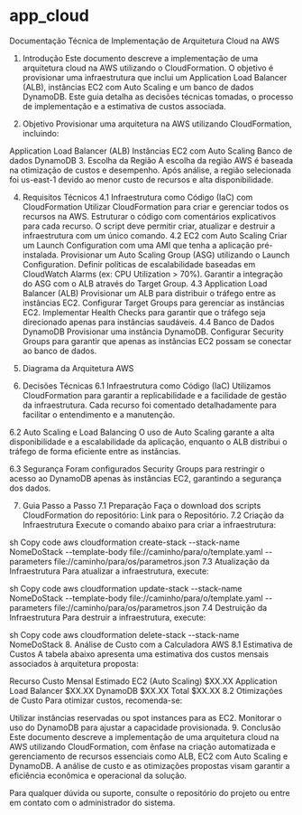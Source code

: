 # app_cloud

Documentação Técnica de Implementação de Arquitetura Cloud na AWS
1. Introdução
Este documento descreve a implementação de uma arquitetura cloud na AWS utilizando o CloudFormation. O objetivo é provisionar uma infraestrutura que inclui um Application Load Balancer (ALB), instâncias EC2 com Auto Scaling e um banco de dados DynamoDB. Este guia detalha as decisões técnicas tomadas, o processo de implementação e a estimativa de custos associada.

2. Objetivo
Provisionar uma arquitetura na AWS utilizando CloudFormation, incluindo:

Application Load Balancer (ALB)
Instâncias EC2 com Auto Scaling
Banco de dados DynamoDB
3. Escolha da Região
A escolha da região AWS é baseada na otimização de custos e desempenho. Após análise, a região selecionada foi us-east-1 devido ao menor custo de recursos e alta disponibilidade.

4. Requisitos Técnicos
4.1 Infraestrutura como Código (IaC) com CloudFormation
Utilizar CloudFormation para criar e gerenciar todos os recursos na AWS.
Estruturar o código com comentários explicativos para cada recurso.
O script deve permitir criar, atualizar e destruir a infraestrutura com um único comando.
4.2 EC2 com Auto Scaling
Criar um Launch Configuration com uma AMI que tenha a aplicação pré-instalada.
Provisionar um Auto Scaling Group (ASG) utilizando o Launch Configuration.
Definir políticas de escalabilidade baseadas em CloudWatch Alarms (ex: CPU Utilization > 70%).
Garantir a integração do ASG com o ALB através do Target Group.
4.3 Application Load Balancer (ALB)
Provisionar um ALB para distribuir o tráfego entre as instâncias EC2.
Configurar Target Groups para gerenciar as instâncias EC2.
Implementar Health Checks para garantir que o tráfego seja direcionado apenas para instâncias saudáveis.
4.4 Banco de Dados DynamoDB
Provisionar uma instância DynamoDB.
Configurar Security Groups para garantir que apenas as instâncias EC2 possam se conectar ao banco de dados.
5. Diagrama da Arquitetura AWS

6. Decisões Técnicas
6.1 Infraestrutura como Código (IaC)
Utilizamos CloudFormation para garantir a replicabilidade e a facilidade de gestão da infraestrutura. Cada recurso foi comentado detalhadamente para facilitar o entendimento e a manutenção.

6.2 Auto Scaling e Load Balancing
O uso de Auto Scaling garante a alta disponibilidade e a escalabilidade da aplicação, enquanto o ALB distribui o tráfego de forma eficiente entre as instâncias.

6.3 Segurança
Foram configurados Security Groups para restringir o acesso ao DynamoDB apenas às instâncias EC2, garantindo a segurança dos dados.

7. Guia Passo a Passo
7.1 Preparação
Faça o download dos scripts CloudFormation do repositório: Link para o Repositório.
7.2 Criação da Infraestrutura
Execute o comando abaixo para criar a infraestrutura:

sh
Copy code
aws cloudformation create-stack --stack-name NomeDoStack --template-body file://caminho/para/o/template.yaml --parameters file://caminho/para/os/parametros.json
7.3 Atualização da Infraestrutura
Para atualizar a infraestrutura, execute:

sh
Copy code
aws cloudformation update-stack --stack-name NomeDoStack --template-body file://caminho/para/o/template.yaml --parameters file://caminho/para/os/parametros.json
7.4 Destruição da Infraestrutura
Para destruir a infraestrutura, execute:

sh
Copy code
aws cloudformation delete-stack --stack-name NomeDoStack
8. Análise de Custo com a Calculadora AWS
8.1 Estimativa de Custos
A tabela abaixo apresenta uma estimativa dos custos mensais associados à arquitetura proposta:

Recurso	Custo Mensal Estimado
EC2 (Auto Scaling)	$XX.XX
Application Load Balancer	$XX.XX
DynamoDB	$XX.XX
Total	$XX.XX
8.2 Otimizações de Custo
Para otimizar custos, recomenda-se:

Utilizar instâncias reservadas ou spot instances para as EC2.
Monitorar o uso do DynamoDB para ajustar a capacidade provisionada.
9. Conclusão
Este documento descreve a implementação de uma arquitetura cloud na AWS utilizando CloudFormation, com ênfase na criação automatizada e gerenciamento de recursos essenciais como ALB, EC2 com Auto Scaling e DynamoDB. A análise de custo e as otimizações propostas visam garantir a eficiência econômica e operacional da solução.

Para qualquer dúvida ou suporte, consulte o repositório do projeto ou entre em contato com o administrador do sistema.
